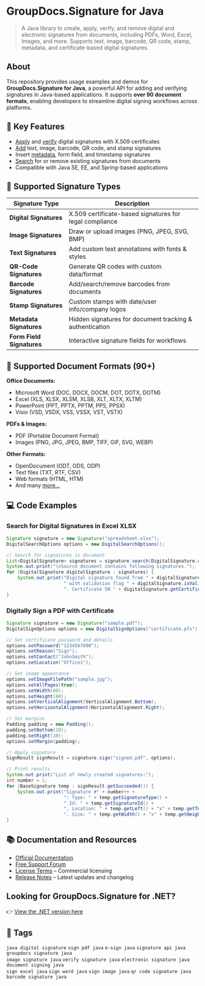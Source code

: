 # GroupDocs.Signature for Java

> A Java library to create, apply, verify, and remove digital and electronic signatures from documents, including PDFs, Word, Excel, Images, and more. Supports text, image, barcode, QR code, stamp, metadata, and certificate-based digital signatures.


## About

This repository provides usage examples and demos for **GroupDocs.Signature for Java**, a powerful API for adding and verifying signatures in Java-based applications. It supports **over 90 document formats**, enabling developers to streamline digital signing workflows across platforms.


## 🔑 Key Features

- [Apply](https://docs.groupdocs.com/signature/java/electronic-signature-types/) and [verify](https://docs.groupdocs.com/signature/java/verify-barcode-signatures-in-the-document/) digital signatures with X.509 certificates
- [Add](https://docs.groupdocs.com/signature/java/esign-document-with-text-signature/) text, image, barcode, QR code, and stamp signatures
- Insert [metadata](https://docs.groupdocs.com/signature/java/esign-document-with-metadata-signature/), form field, and timestamp signatures
- [Search](https://docs.groupdocs.com/signature/java/search-for-electronic-signatures-in-document/) for or remove existing signatures from documents
- Compatible with Java SE, EE, and Spring-based applications


## 🔧 Supported Signature Types

| Signature Type     | Description                                |
|--------------------|--------------------------------------------|
| **Digital Signatures** | X.509 certificate-based signatures for legal compliance |
| **Image Signatures**   | Draw or upload images (PNG, JPEG, SVG, BMP)    |
| **Text Signatures**    | Add custom text annotations with fonts & styles |
| **QR-Code Signatures** | Generate QR codes with custom data/format   |
| **Barcode Signatures** | Add/search/remove barcodes from documents         |
| **Stamp Signatures**   | Custom stamps with date/user info/company logos |
| **Metadata Signatures** | Hidden signatures for document tracking & authentication |
| **Form Field Signatures** | Interactive signature fields for workflows |


## 📁 Supported Document Formats (90+)

**Office Documents:**
- Microsoft Word (DOC, DOCX, DOCM, DOT, DOTX, DOTM)
- Excel (XLS, XLSX, XLSM, XLSB, XLT, XLTX, XLTM)
- PowerPoint (PPT, PPTX, PPTM, PPS, PPSX)
- Visio (VSD, VSDX, VSS, VSSX, VST, VSTX)

**PDFs & Images:**
- PDF (Portable Document Format)
- Images (PNG, JPG, JPEG, BMP, TIFF, GIF, SVG, WEBP)

**Other Formats:**
- OpenDocument (ODT, ODS, ODP)
- Text files (TXT, RTF, CSV)
- Web formats (HTML, HTM)
- And many [more...](https://docs.groupdocs.com/signature/java/supported-document-formats/)


## 💻 Code Examples

### Search for Digital Signatures in Excel XLSX

```java
Signature signature = new Signature("spreadsheet.xlsx");
DigitalSearchOptions options = new DigitalSearchOptions();

// Search for signatures in document
List<DigitalSignature> signatures = signature.search(DigitalSignature.class, options);
System.out.print("\nSource document contains following signatures.");
for (DigitalSignature digitalSignature : signatures) {
    System.out.print("Digital signature found from " + digitalSignature.getSignTime() +
                     " with validation flag " + digitalSignature.isValid() +
                     ". Certificate SN " + digitalSignature.getCertificate().getType());
}
```


### Digitally Sign a PDF with Certificate
```java
Signature signature = new Signature("sample.pdf");
DigitalSignOptions options = new DigitalSignOptions("certificate.pfx");

// Set certificate password and details
options.setPassword("1234567890");
options.setReason("Sign");
options.setContact("JohnSmith");
options.setLocation("Office1");

// Set image appearance
options.setImageFilePath("sample.jpg");
options.setAllPages(true);
options.setWidth(80);
options.setHeight(60);
options.setVerticalAlignment(VerticalAlignment.Bottom);
options.setHorizontalAlignment(HorizontalAlignment.Right);

// Set margins
Padding padding = new Padding();
padding.setBottom(10);
padding.setRight(10);
options.setMargin(padding);

// Apply signature
SignResult signResult = signature.sign("signed.pdf", options);

// Print results
System.out.print("List of newly created signatures:");
int number = 1;
for (BaseSignature temp : signResult.getSucceeded()) {
    System.out.print("Signature #" + number++ +
                     ": Type: " + temp.getSignatureType() +
                     " Id: " + temp.getSignatureId() +
                     ", Location: " + temp.getLeft() + "x" + temp.getTop() +
                     ". Size: " + temp.getWidth() + "x" + temp.getHeight());
}
```


## 📚 Documentation and Resources

- [Official Documentation](https://docs.groupdocs.com/signature/java/)
- [Free Support Forum](https://forum.groupdocs.com/c/signature)
- [License Terms](https://purchase.groupdocs.com/policies/license) – Commercial licensing
- [Release Notes](https://releases.groupdocs.com/signature/java/) – Latest updates and changelog


## Looking for GroupDocs.Signature for .NET?

👉 [View the .NET version here](https://github.com/groupdocs-signature/GroupDocs.Signature-for-NET)

<!-- SEO Keywords: digital signature, create digital signature, document sign, document signature, e sign, e sign process, e signature, e signature from image, electronic sign, electronic signature, signature e sign, groupdocs signature, sign documents online, sign pdf doc, sign pdf document, sign the pdf, sign to pdf, signature app, signature pdf, signing pdf document, csv file signature, remove barcode from pdf, qr code remover from pdf, signature valid png, get a signature, signature api, signature java, esign pdf, file signature, verify signature, create signature, image signature -->


## 🔖 Tags

`java digital signature` `sign pdf java` `e-sign java` `signature api java` `groupdocs signature java`  
`image signature java` `verify signature java` `electronic signature java` `document signing java`  
`sign excel java` `sign word java` `sign image java` `qr code signature java` `barcode signature java`
